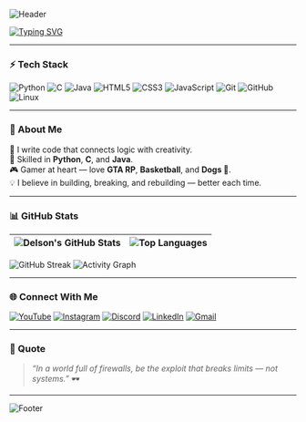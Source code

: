 ![Header](https://capsule-render.vercel.app/api?type=waving&color=0:000000,100:0f0f0f&height=180&section=header&text=Delson%20Furtado%20👨‍💻&fontSize=40&fontColor=00FF9C&animation=fadeIn)

[![Typing SVG](https://readme-typing-svg.demolab.com?font=Fira+Code&pause=1000&color=00FF9C&center=true&vCenter=true&width=500&lines=Hi!+I'm+Delson+Furtado;Code+is+my+language;I+create%2C+debug%2C+and+protect;Welcome+to+my+digital+world+🌐)](https://git.io/typing-svg)

---

### ⚡ Tech Stack

![Python](https://img.shields.io/badge/Python-000000?style=for-the-badge&logo=python&logoColor=00FF9C)
![C](https://img.shields.io/badge/C-000000?style=for-the-badge&logo=c&logoColor=00FF9C)
![Java](https://img.shields.io/badge/Java-000000?style=for-the-badge&logo=openjdk&logoColor=00FF9C)
![HTML5](https://img.shields.io/badge/HTML5-000000?style=for-the-badge&logo=html5&logoColor=00FF9C)
![CSS3](https://img.shields.io/badge/CSS3-000000?style=for-the-badge&logo=css3&logoColor=00FF9C)
![JavaScript](https://img.shields.io/badge/JavaScript-000000?style=for-the-badge&logo=javascript&logoColor=00FF9C)
![Git](https://img.shields.io/badge/Git-000000?style=for-the-badge&logo=git&logoColor=00FF9C)
![GitHub](https://img.shields.io/badge/GitHub-000000?style=for-the-badge&logo=github&logoColor=00FF9C)
![Linux](https://img.shields.io/badge/Linux-000000?style=for-the-badge&logo=linux&logoColor=00FF9C)

---

### 🧠 About Me

🚀 I write code that connects logic with creativity.  
🧩 Skilled in **Python**, **C**, and **Java**.  
🎮 Gamer at heart — love **GTA RP**, **Basketball**, and **Dogs 🐾**.  
💡 I believe in building, breaking, and rebuilding — better each time.

---

### 📊 GitHub Stats

| ![Delson's GitHub Stats](https://github-readme-stats.vercel.app/api?username=DelsonFurtado&show_icons=true&theme=tokyonight&hide_border=true&title_color=00FF9C&icon_color=00FF9C) | ![Top Languages](https://github-readme-stats.vercel.app/api/top-langs/?username=DelsonFurtado&layout=compact&theme=tokyonight&hide_border=true&title_color=00FF9C) |
| --- | --- |

![GitHub Streak](https://github-readme-streak-stats.herokuapp.com/?user=DelsonFurtado&theme=tokyonight&hide_border=true&ring=00FF9C&fire=00FF9C)
![Activity Graph](https://github-readme-activity-graph.vercel.app/graph?username=DelsonFurtado&theme=react-dark&color=00FF9C&line=00FF9C)

---

### 🌐 Connect With Me

[![YouTube](https://img.shields.io/badge/YouTube-FF0000?style=for-the-badge&logo=youtube&logoColor=white)](https://youtube.com/)
[![Instagram](https://img.shields.io/badge/Instagram-E4405F?style=for-the-badge&logo=instagram&logoColor=white)](https://instagram.com/)
[![Discord](https://img.shields.io/badge/Discord-5865F2?style=for-the-badge&logo=discord&logoColor=white)](https://discord.gg/)
[![LinkedIn](https://img.shields.io/badge/LinkedIn-0077B5?style=for-the-badge&logo=linkedin&logoColor=white)](https://linkedin.com/)
[![Gmail](https://img.shields.io/badge/Gmail-D14836?style=for-the-badge&logo=gmail&logoColor=white)](mailto:youremail@gmail.com)

---

### 💬 Quote

> *“In a world full of firewalls, be the exploit that breaks limits — not systems.”* 🕶️

---

![Footer](https://capsule-render.vercel.app/api?type=waving&color=0:000000,100:0f0f0f&height=120&section=footer)
